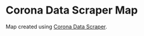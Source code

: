 # Corona Data Scraper Map

Map created using [Corona Data Scraper](https://coronadatascraper.com/).

